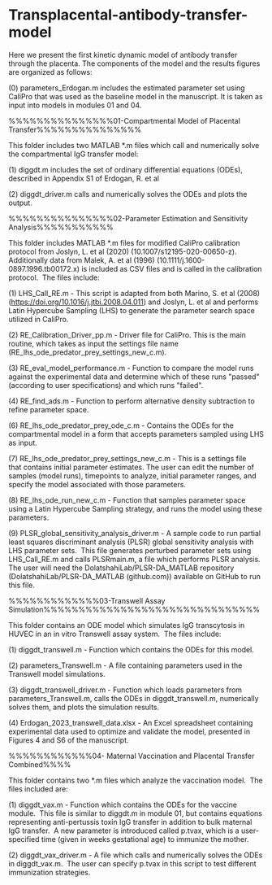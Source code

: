 # Transplacental-antibody-transfer-model
Here we present the first kinetic dynamic model of antibody transfer through the placenta. The components of the model and the results figures are organized as follows:

(0) parameters_Erdogan.m includes the estimated parameter set using CaliPro that was used as the baseline model in the manuscript.  It is taken as input into models in modules 01 and 04.

%%%%%%%%%%%%%%%01-Compartmental Model of Placental Transfer%%%%%%%%%%%%%%%

This folder includes two MATLAB *.m files which call and numerically solve the compartmental IgG transfer model:

(1) diggdt.m includes the set of ordinary differential equations (ODEs), described in Appendix S1 of Erdogan, R. et al

(2) diggdt_driver.m calls and numerically solves the ODEs and plots the output.

%%%%%%%%%%%%%%%02-Parameter Estimation and Sensitivity Analysis%%%%%%%%%%%

This folder includes MATLAB *.m files for modified CaliPro calibration protocol from Joslyn, L. et al (2020) (10.1007/s12195-020-00650-z). Additionally data from Malek, A. et al (1996) (10.1111/j.1600-0897.1996.tb00172.x) is included as CSV files and is called in the calibration protocol.  The files include:

(1) LHS_Call_RE.m - This script is adapted from both Marino, S. et al (2008) (https://doi.org/10.1016/j.jtbi.2008.04.011) and Joslyn, L. et al and performs Latin Hypercube Sampling (LHS) to generate the parameter search space utilized in CaliPro.

(2) RE_Calibration_Driver_pp.m - Driver file for CaliPro. This is the main routine, which takes as input the settings file name (RE_lhs_ode_predator_prey_settings_new_c.m). 

(3) RE_eval_model_performance.m - Function to compare the model runs against the experimental data and determine which of these runs "passed" (according to user specifications) and which runs "failed".

(4) RE_find_ads.m - Function to perform alternative density subtraction to refine parameter space.

(6) RE_lhs_ode_predator_prey_ode_c.m - Contains the ODEs for the compartmental model in a form that accepts parameters sampled using LHS as input.

(7) RE_lhs_ode_predator_prey_settings_new_c.m - This is a settings file that contains initial parameter estimates. The user can edit the number of samples (model runs), timepoints to analyze, initial parameter ranges, and specify the model associated with those parameters.

(8) RE_lhs_ode_run_new_c.m - Function that samples parameter space using a Latin Hypercube Sampling strategy, and runs the model using these parameters.  

(9) PLSR_global_sensitivity_analysis_driver.m - A sample code to run partial least squares discriminant analysis (PLSR) global sensitivity analysis with LHS parameter sets.  This file generates perturbed parameter sets using LHS_Call_RE.m and calls PLSRmain.m, a file which performs PLSR analysis.  The user will need the DolatshahiLab/PLSR-DA_MATLAB repository (DolatshahiLab/PLSR-DA_MATLAB (github.com)) available on GitHub to run this file.

%%%%%%%%%%%%%03-Transwell Assay Simulation%%%%%%%%%%%%%%%%%%%%%%%%%%%%%%%

This folder contains an ODE model which simulates IgG transcytosis in HUVEC in an in vitro Transwell assay system.  The files include:

(1) diggdt_transwell.m - Function which contains the ODEs for this model.

(2) parameters_Transwell.m - A file containing parameters used in the Transwell model simulations.

(3) diggdt_transwell_driver.m - Function which loads parameters from parameters_Transwell.m, calls the ODEs in diggdt_transwell.m, numerically solves them, and plots the simulation results.

(4) Erdogan_2023_transwell_data.xlsx - An Excel spreadsheet containing experimental data used to optimize and validate the model, presented in Figures 4 and S6 of the manuscript.

%%%%%%%%%%%%04- Maternal Vaccination and Placental Transfer Combined%%%%

This folder contains two *.m files which analyze the vaccination model.  The files included are:

(1) diggdt_vax.m - Function which contains the ODEs for the vaccine module.  This file is similar to diggdt.m in module 01, but contains equations representing anti-pertussis toxin IgG transfer in addition to bulk maternal IgG transfer.  A new parameter is introduced called p.tvax, which is a user-specified time (given in weeks gestational age) to immunize the mother.

(2) diggdt_vax_driver.m - A file which calls and numerically solves the ODEs in diggdt_vax.m.  The user can specify p.tvax in this script to test different immunization strategies.



